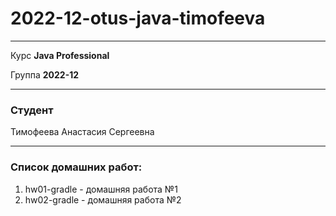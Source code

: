 # 2022-12-otus-java-timofeeva

---

Курс **Java Professional**

Группа **2022-12**

---
### Студент
Тимофеева Анастасия Сергеевна

---
### Список домашних работ:

1. hw01-gradle - домашняя работа №1
2. hw02-gradle - домашняя работа №2